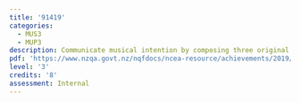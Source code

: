```yaml
---
title: '91419'
categories:
  - MUS3
  - MUP3
description: Communicate musical intention by composing three original pieces of music
pdf: 'https://www.nzqa.govt.nz/nqfdocs/ncea-resource/achievements/2019/as91419.pdf'
level: '3'
credits: '8'
assessment: Internal
---
```


